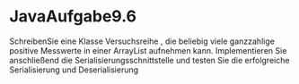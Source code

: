 # JavaAufgabe9.6


SchreibenSie eine Klasse Versuchsreihe , die beliebig viele ganzzahlige positive Messwerte in einer ArrayList aufnehmen kann. Implementieren Sie anschließend die Serialisierungsschnittstelle
und testen Sie die erfolgreiche Serialisierung und Deserialisierung 

